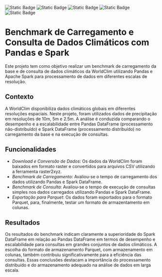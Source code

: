 ![Static Badge](https://img.shields.io/badge/python-%233776AB?style=for-the-badge&logo=python&logoColor=white)
![Static Badge](https://img.shields.io/badge/pandas-%23150458?style=for-the-badge&logo=pandas&logoColor=white)
![Static Badge](https://img.shields.io/badge/google%20colab-%23F9AB00?style=for-the-badge&logo=googlecolab&logoColor=white)
![Static Badge](https://img.shields.io/badge/apache%20spark-%23E25A1C?style=for-the-badge&logo=apachespark&logoColor=white)
![Static Badge](https://img.shields.io/badge/apache%20parquet-%2350ABF1?style=for-the-badge&logo=apacheparquet&logoColor=white)

# Benchmark de Carregamento e Consulta de Dados Climáticos com Pandas e Spark
Este projeto tem como objetivo realizar um benchmark de carregamento da base e de consulta de dados climáticos da WorldClim utilizando Pandas e Apache Spark para processamento de dados em diferentes escalas de resolução.

## Contexto
A WorldClim disponibiliza dados climáticos globais em diferentes resoluções espaciais. Neste projeto, foram utilizados dados de precipitação em resoluções de 10m, 5m e 2.5m. A análise é conduzida comparando o desempenho e a escalabilidade entre Pandas DataFrame (processamento não-distribuído) e Spark DataFrame (processamento distribuído) no carregamento da base e na execução de consultas.

## Funcionalidades
* *Download e Conversão de Dados*: Os dados da WorldClim foram baixados em formato raster e convertidos para arquivos CSV utilizando a ferramenta raster2xyz.
* *Benchmark de Carregamento*: Avaliou-se o tempo de carregamento dos dados utilizando Pandas e Spark DataFrame.
* *Benchmark de Consulta*: Avaliou-se o tempo de execução de consultas simples nos dados carregados utilizando Pandas e Spark DataFrame.
* *Exportação para Parquet*: Os dados foram exportados para o formato Parquet, para, finalmente, testar um formato de armazentamento em colunas.

## Resultados
Os resultados do benchmark indicam claramente a superioridade do Spark DataFrame em relação ao Pandas DataFrame em termos de desempenho e escalabilidade para consultas em grandes conjuntos de dados climáticos. A escolha do formato de armazenamento Parquet, com armazenamento em colunas, também contribuiu significativamente para a eficiência das consultas. Essas conclusões destacam a importância do processamento distribuído e do armazenamento adequado na análise de dados em larga escala.
